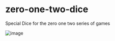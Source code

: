 # zero-one-two-dice
Special Dice for the zero one two series of games

![image](https://github.com/youhengzhou/zero-one-two-dice/assets/60205850/0102cbc2-0a48-4d65-91ce-094aaa4ba448)
